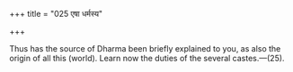 +++
title = "025 एषा धर्मस्य"

+++

Thus has the source of Dharma been briefly explained to you, as also the origin of all this (world). Learn now the duties of the several castes.—(25). 